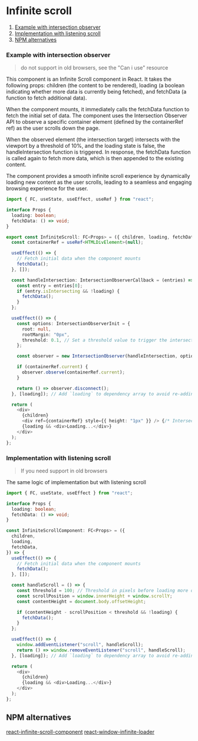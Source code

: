 # Infinite scroll

1.  [Example with intersection observer](#example-with-intersection-observer)
2.  [Implementation with listening scroll](#implementation-with-listening-scroll)
3.  [NPM alternatives](#npm-alternatives)

### Example with intersection observer

> do not support in old browsers, see the "Can i use" resource

This component is an Infinite Scroll component in React. It takes the following props: children (the content to be rendered), loading (a boolean indicating whether more data is currently being fetched), and fetchData (a function to fetch additional data).

When the component mounts, it immediately calls the fetchData function to fetch the initial set of data. The component uses the Intersection Observer API to observe a specific container element (defined by the containerRef ref) as the user scrolls down the page.

When the observed element (the intersection target) intersects with the viewport by a threshold of 10%, and the loading state is false, the handleIntersection function is triggered. In response, the fetchData function is called again to fetch more data, which is then appended to the existing content.

The component provides a smooth infinite scroll experience by dynamically loading new content as the user scrolls, leading to a seamless and engaging browsing experience for the user.

```ts
import { FC, useState, useEffect, useRef } from "react";

interface Props {
  loading: boolean;
  fetchData: () => void;
}

export const InfiniteScroll: FC<Props> = ({ children, loading, fetchData }) => {
  const containerRef = useRef<HTMLDivElement>(null);

  useEffect(() => {
    // Fetch initial data when the component mounts
    fetchData();
  }, []);

  const handleIntersection: IntersectionObserverCallback = (entries) => {
    const entry = entries[0];
    if (entry.isIntersecting && !loading) {
      fetchData();
    }
  };

  useEffect(() => {
    const options: IntersectionObserverInit = {
      root: null,
      rootMargin: "0px",
      threshold: 0.1, // Set a threshold value to trigger the intersection callback
    };

    const observer = new IntersectionObserver(handleIntersection, options);

    if (containerRef.current) {
      observer.observe(containerRef.current);
    }

    return () => observer.disconnect();
  }, [loading]); // Add `loading` to dependency array to avoid re-adding the observer

  return (
    <div>
      {children}
      <div ref={containerRef} style={{ height: "1px" }} /> {/* Intersection target */}
      {loading && <div>Loading...</div>}
    </div>
  );
};
```

### Implementation with listening scroll

> If you need support in old browsers

The same logic of implementation but with listening scroll

```ts
import { FC, useState, useEffect } from "react";

interface Props {
  loading: boolean;
  fetchData: () => void;
}

const InfiniteScrollComponent: FC<Props> = ({
  children,
  loading,
  fetchData,
}) => {
  useEffect(() => {
    // Fetch initial data when the component mounts
    fetchData();
  }, []);

  const handleScroll = () => {
    const threshold = 100; // Threshold in pixels before loading more data
    const scrollPosition = window.innerHeight + window.scrollY;
    const contentHeight = document.body.offsetHeight;

    if (contentHeight - scrollPosition < threshold && !loading) {
      fetchData();
    }
  };

  useEffect(() => {
    window.addEventListener("scroll", handleScroll);
    return () => window.removeEventListener("scroll", handleScroll);
  }, [loading]); // Add `loading` to dependency array to avoid re-adding the event listener

  return (
    <div>
      {children}
      {loading && <div>Loading...</div>}
    </div>
  );
};
```

## NPM alternatives

[react-infinite-scroll-component](https://www.npmjs.com/package/react-infinite-scroll-component)
[react-window-infinite-loader](https://www.npmjs.com/package/react-window-infinite-loader)

